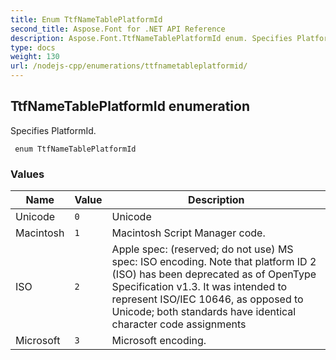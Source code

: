 ```yaml
---
title: Enum TtfNameTablePlatformId
second_title: Aspose.Font for .NET API Reference
description: Aspose.Font.TtfNameTablePlatformId enum. Specifies PlatformId
type: docs
weight: 130
url: /nodejs-cpp/enumerations/ttfnametableplatformid/
---
```

## TtfNameTablePlatformId enumeration

Specifies PlatformId.

```cssharp
 enum TtfNameTablePlatformId
```

### Values

| Name | Value | Description |
| --- | --- | --- |
| Unicode | `0` | Unicode
| Macintosh | `1` | Macintosh Script Manager code.
| ISO | `2` | Apple spec: (reserved; do not use) MS spec: ISO encoding. Note that platform ID 2 (ISO) has been deprecated as of OpenType Specification v1.3. It was intended to represent ISO/IEC 10646, as opposed to Unicode; both standards have identical character code assignments
| Microsoft | `3` | Microsoft encoding.
